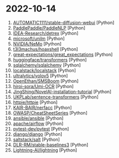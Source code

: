 # 2022-10-14

1. [AUTOMATIC1111/stable-diffusion-webui](https://github.com/AUTOMATIC1111/stable-diffusion-webui "Stable Diffusion web UI") [Python]
2. [PaddlePaddle/PaddleNLP](https://github.com/PaddlePaddle/PaddleNLP "Easy-to-use and powerful NLP library with Awesome model zoo, supporting wide-range of NLP tasks from research to industrial applications, including Neural Search, Question Answering, Information Extraction and Sentiment Analysis end-to-end system.") [Python]
3. [IDEA-Research/detrex](https://github.com/IDEA-Research/detrex "IDEA Open Source Toolbox for Transformer Based Object Detection Algorithms") [Python]
4. [microsoft/unilm](https://github.com/microsoft/unilm "Large-scale Self-supervised Pre-training Across Tasks, Languages, and Modalities") [Python]
5. [NVIDIA/NeMo](https://github.com/NVIDIA/NeMo "NeMo: a toolkit for conversational AI") [Python]
6. [t3l3machus/hoaxshell](https://github.com/t3l3machus/hoaxshell "An unconventional Windows reverse shell, currently undetected by Microsoft Defender and various other AV solutions, solely based on http(s) traffic.") [Python]
7. [great-expectations/great_expectations](https://github.com/great-expectations/great_expectations "Always know what to expect from your data.") [Python]
8. [huggingface/transformers](https://github.com/huggingface/transformers "🤗 Transformers: State-of-the-art Machine Learning for Pytorch, TensorFlow, and JAX.") [Python]
9. [sqlalchemy/sqlalchemy](https://github.com/sqlalchemy/sqlalchemy "The Database Toolkit for Python") [Python]
10. [localstack/localstack](https://github.com/localstack/localstack "💻 A fully functional local AWS cloud stack. Develop and test your cloud & Serverless apps offline!") [Python]
11. [ultralytics/yolov5](https://github.com/ultralytics/yolov5 "YOLOv5 🚀 in PyTorch > ONNX > CoreML > TFLite") [Python]
12. [OpenEthan/SMSBoom](https://github.com/OpenEthan/SMSBoom "短信轰炸/短信测压/ | 一个健壮免费的python短信轰炸程序，专门炸坏蛋蛋，百万接口，多线程全自动添加有效接口，支持异步协程百万并发，全免费的短信轰炸工具！！hongkonger开发全网首发！！") [Python]
13. [hiroi-sora/Umi-OCR](https://github.com/hiroi-sora/Umi-OCR "OCR图片转文字识别软件，完全离线。截屏/批量导入图片，支持多国语言、智能排版合并段落、适应横/竖排文字。可排除水印区域，提取干净的文本。基于 PaddleOCR 。") [Python]
14. [JingShing/NovelAI-installation-tutorial](https://github.com/JingShing/NovelAI-installation-tutorial "NovelAI installation tutorial") [Python]
15. [UKPLab/sentence-transformers](https://github.com/UKPLab/sentence-transformers "Multilingual Sentence & Image Embeddings with BERT") [Python]
16. [httpie/httpie](https://github.com/httpie/httpie "🥧 HTTPie for Terminal — modern, user-friendly command-line HTTP client for the API era. JSON support, colors, sessions, downloads, plugins & more.") [Python]
17. [KAIR-BAIR/nerfacc](https://github.com/KAIR-BAIR/nerfacc "A General NeRF Acceleration Toolbox in PyTorch.") [Python]
18. [OWASP/CheatSheetSeries](https://github.com/OWASP/CheatSheetSeries "The OWASP Cheat Sheet Series was created to provide a concise collection of high value information on specific application security topics.") [Python]
19. [ansible/ansible](https://github.com/ansible/ansible "Ansible is a radically simple IT automation platform that makes your applications and systems easier to deploy and maintain. Automate everything from code deployment to network configuration to cloud management, in a language that approaches plain English, using SSH, with no agents to install on remote systems. https://docs.ansible.com.") [Python]
20. [apache/airflow](https://github.com/apache/airflow "Apache Airflow - A platform to programmatically author, schedule, and monitor workflows") [Python]
21. [pytest-dev/pytest](https://github.com/pytest-dev/pytest "The pytest framework makes it easy to write small tests, yet scales to support complex functional testing") [Python]
22. [django/django](https://github.com/django/django "The Web framework for perfectionists with deadlines.") [Python]
23. [saltstack/salt](https://github.com/saltstack/salt "Software to automate the management and configuration of any infrastructure or application at scale. Get access to the Salt software package repository here:") [Python]
24. [DLR-RM/stable-baselines3](https://github.com/DLR-RM/stable-baselines3 "PyTorch version of Stable Baselines, reliable implementations of reinforcement learning algorithms.") [Python]
25. [Lightning-AI/lightning](https://github.com/Lightning-AI/lightning "Build and train PyTorch models and connect them to the ML lifecycle using Lightning App templates, without handling DIY infrastructure, cost management, scaling, and other headaches.") [Python]
